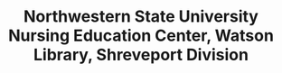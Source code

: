 ---
layout: repo
title: "Northwestern State University Nursing Education Center, Watson Library, Shreveport Division"
id: 25563
permalink: repos/25563/
---